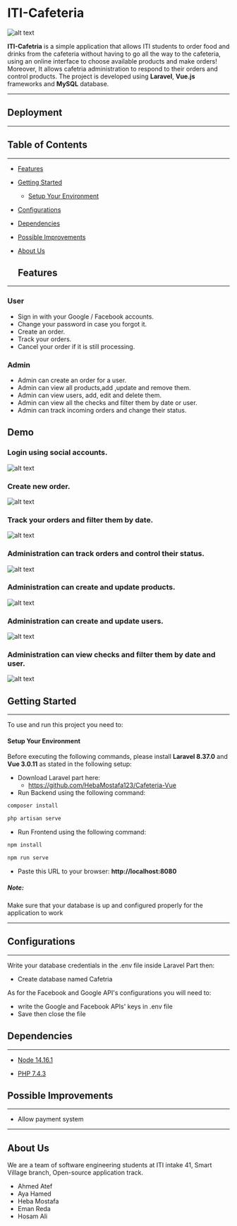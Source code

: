 # ITI-Cafeteria

![alt text](https://github.com/HebaMostafa123/Cafeteria-Vue/blob/feat-readme/demo/landingPage.png)

 **ITI-Cafetria** is a simple application that allows ITI students to order food and drinks from the cafeteria without having to go all the way to the cafeteria, using an online interface to choose available products and make orders! Moreover, It allows cafetria administration to respond to their orders and control products. The project is developed using  **Laravel**,  **Vue.js** frameworks and  **MySQL** database.

----

## Deployment

---

## Table of Contents

---

<!-- TOC -->

- [Features](#features)
- [Getting Started](#getting-started)
  - [Setup Your Environment](#setup-your-environment)
- [Configurations](#configurations)
- [Dependencies](#dependencies)
- [Possible Improvements](#possible-improvements)
- [About Us](#about-us)
  <!-- /TOC -->

  ## Features
---
### User
- Sign in with your Google / Facebook accounts.
- Change your password in case you forgot it.
- Create an order.
- Track your orders.
- Cancel your order if it is still processing.

### Admin
- Admin can create an order for a user.
- Admin can view all products,add ,update and remove them.
- Admin can view users, add, edit and delete them.
- Admin can view all the checks and filter them by date or user.
- Admin can track incoming orders and change their status.

## Demo

### Login using social accounts.
![alt text](https://github.com/HebaMostafa123/Cafeteria-Vue/blob/feat-readme/demo/login.png)

### Create new order.
![alt text](https://github.com/HebaMostafa123/Cafeteria-Vue/blob/feat-readme/demo/newOrder.gif)

### Track your orders and filter them by date.
![alt text](https://github.com/HebaMostafa123/Cafeteria-Vue/blob/feat-readme/demo/userOrders.gif)

### Administration can track orders and control their status.
![alt text](https://github.com/HebaMostafa123/Cafeteria-Vue/blob/feat-readme/demo/ordersAdmin.png)

### Administration can create and update products.
![alt text](https://github.com/HebaMostafa123/Cafeteria-Vue/blob/feat-readme/demo/products.png)

### Administration can create and update users.
![alt text](https://github.com/HebaMostafa123/Cafeteria-Vue/blob/feat-readme/demo/users.png)

### Administration can view checks and filter them by date and user.
![alt text](https://github.com/HebaMostafa123/Cafeteria-Vue/blob/feat-readme/demo/checks.png)


## Getting Started

---

To use and run this project you need to:

#### Setup Your Environment

Before executing the following commands, please install **Laravel 8.37.0** and **Vue 3.0.11** as stated in the following setup:

- Download Laravel part here:
    - https://github.com/HebaMostafa123/Cafeteria-Vue
- Run Backend using the following command:
```bash
composer install

php artisan serve
```
- Run Frontend using the following command:
```bash
npm install

npm run serve
```
- Paste this URL to your browser:
 **http://localhost:8080**


 ##### Note:

Make sure that your database is up and configured properly for the application to work

---

## Configurations

---

Write your database credentials in the .env file inside Laravel Part then:

- Create database named Cafetria

As for the Facebook and Google API's configurations you will need to:

- write the Google and Facebook APIs' keys in .env file
- Save then close the file

## Dependencies

---

- [Node 14.16.1](https://nodejs.org/en/download/)

- [PHP 7.4.3](https://www.php.net/downloads.php)


## Possible Improvements

---

- Allow payment system

---

## About Us

We are a team of software engineering students at ITI intake 41, Smart Village branch, Open-source application track.

- Ahmed Atef
- Aya Hamed
- Heba Mostafa
- Eman Reda
- Hosam Ali

